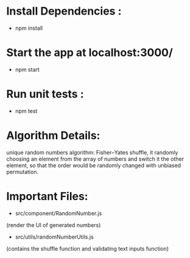 # Install Dependencies : 
* npm install

# Start the app at localhost:3000/
* npm start

# Run unit tests :
* npm test


# Algorithm Details:

unique random numbers algorithm: Fisher–Yates shuffle, it randomly choosing an element from the array of numbers and switch it the other element, so that the order would be randomly changed with unbiased permutation. 

# Important Files:
- src/component/RandomNumber.js

(render the UI of generated numbers)

- src/utils/randomNumberUtils.js 

(contains the shuffle function and validating text inputs function)
